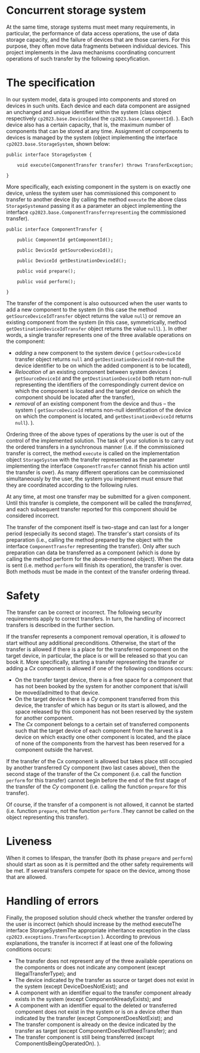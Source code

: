 # Concurrent storage system 

At the same time, storage systems must meet many requirements, in particular, the performance of data access operations, the use of data storage capacity, and the failure of devices that are those carriers. For this purpose, they often move data fragments between individual devices. 
This project implements in the Java mechanisms coordinating concurrent operations of such transfer by the following specyfication. 

# The specification
In our system model, data is grouped into components and stored on devices in such units. Each device and each data component are assigned an unchanged and unique identifier within the system (class object respectively `cp2023.base.DeviceIdand` the `cp2023.base.ComponentId`). ). Each device also has a certain capacity, that is, the maximum number of components that can be stored at any time. Assignment of components to devices is managed by the system (object implementing the interface `cp2023.base.StorageSystem`, shown below:
```
public interface StorageSystem {

    void execute(ComponentTransfer transfer) throws TransferException;
    
}
```

More specifically, each existing component in the system is on exactly one device, unless the system user has commissioned this component to transfer to another device (by calling the method `execute` the above class `StorageSystemand` passing it as a parameter an object implementing the interface `cp2023.base.ComponentTransferrepresenting` the commissioned transfer).
```
public interface ComponentTransfer {

    public ComponentId getComponentId();
    
    public DeviceId getSourceDeviceId();
    
    public DeviceId getDestinationDeviceId();
    
    public void prepare();
    
    public void perform();

}
```
The transfer of the component is also outsourced when the user wants to add a new component to the system (in this case the method `getSourceDeviceIdTransfer` object returns the value `null`) or remove an existing component from the system (in this case, symmetrically, method `getDestinationDeviceIdTransfer` object returns the value `null`). ). In other words, a single transfer represents one of the three available operations on the component:

- _adding_ a new component to the system device ( `getSourceDeviceId` transfer object returns `null` and `getDestinationDeviceId` non-null the device identifier to be on which the added component is to be located),
- _Relocation_ of an existing component between system devices ( `getSourceDeviceId` and the `getDestinationDeviceId` both return non-null representing the identifiers of the correspondingly current device on which the component is located and the target device on which the component should be located after the transfer),
- _removal_ of an existing component from the device and thus – the system ( `getSourceDeviceId` returns non-null identification of the device on which the component is located, and `getDestinationDeviceId` returns `null`). ).

Ordering three of the above types of operations by the user is out of the control of the implemented solution. The task of your solution is to carry out the ordered transfers in a synchronous manner (i.e. if the commissioned transfer is correct, the method `execute` is called on the implementation object `StorageSystem` with the transfer represented as the parameter implementing the interface `ComponentTransfer` cannot finish his action until the transfer is over). As many different operations can be commissioned simultaneously by the user, the system you implement must ensure that they are coordinated according to the following rules.

At any time, at most one transfer may be submitted for a given component. Until this transfer is complete, the component will be called the _transferred_, and each subsequent transfer reported for this component should be considered incorrect.

The transfer of the component itself is two-stage and can last for a longer period (especially its second stage). The transfer's start consists of its preparation (i.e., calling the method prepared by the object with the interface `ComponentTransfer` representing the transfer). Only after such preparation can data be transferred as a component (which is done by calling the method perform for the above-mentioned object). When the data is sent (i.e. method `perform` will finish its operation), the transfer is over. Both methods must be made in the context of the transfer ordering thread.

# Safety

The transfer can be correct or incorrect. The following security requirements apply to correct transfers. In turn, the handling of incorrect transfers is described in the further section.

If the transfer represents a component removal operation, it is _allowed_ to start without any additional preconditions. Otherwise, the start of the transfer is allowed if there is a place for the transferred component on the target device, in particular, the place is or will be released so that you can book it. More specifically, starting a transfer representing the transfer or adding a _Cx_ component is allowed if one of the following conditions occurs:

- On the transfer target device, there is a free space for a component that has not been booked by the system for another component that is/will be moved/admitted to that device.
- On the target device there is a _Cy_ component transferred from this device, the transfer of which has begun or its start is allowed, and the space released by this component has not been reserved by the system for another component.
- The _Cx_ component belongs to a certain set of transferred components such that the target device of each component from the harvest is a device on which exactly one other component is located, and the place of none of the components from the harvest has been reserved for a component outside the harvest.

If the transfer of the Cx component is allowed but takes place still occupied by another transferred Cy component (two last cases above), then the second stage of the transfer of the Cx component (i.e. call the function `perform` for this transfer) cannot begin before the end of the first stage of the transfer of the _Cy_ component (i.e. calling the function `prepare` for this transfer).

Of course, if the transfer of a component is not allowed, it cannot be started (i.e. function `prepare`, not the function `perform` .They cannot be called on the object representing this transfer).


# Liveness

When it comes to lifespan, the transfer (both its phase `prepare` and  `perform`) should start as soon as it is permitted and the other safety requirements will be met. If several transfers compete for space on the device, among those that are allowed.

# Handling of errors

Finally, the proposed solution should check whether the transfer ordered by the user is incorrect (which should increase by the method executeThe interface StorageSystemThe appropriate inheritance exception in the class `cp2023.exceptions.TransferException` ). According to previous explanations, the transfer is incorrect if at least one of the following conditions occurs:

- The transfer does not represent any of the three available operations on the components or does not indicate any component (except IllegalTransferType); and
- The device indicated by the transfer as source or target does not exist in the system (except DeviceDoesNotExist); and
- A component with an identifier equal to the transfer component already exists in the system (except ComponentAlreadyExists); and
- A component with an identifier equal to the deleted or transferred component does not exist in the system or is on a device other than indicated by the transfer (except ComponentDoesNotExist); and
- The transfer component is already on the device indicated by the transfer as target (except ComponentDoesNotNeedTransfer); and
- The transfer component is still being transferred (except ComponentIsBeingOperatedOn). ).

